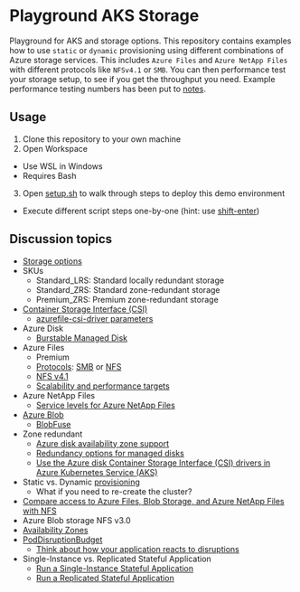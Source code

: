 # Playground AKS Storage

Playground for AKS and storage options.
This repository contains examples how to use `static` or `dynamic` provisioning
using different combinations of Azure storage services.
This includes `Azure Files` and `Azure NetApp Files`
with different protocols like `NFSv4.1` or `SMB`.
You can then performance test your storage setup, to see
if you get the throughput you need.
Example performance testing numbers has been put to [notes](notes.md).

## Usage

1. Clone this repository to your own machine
2. Open Workspace
  - Use WSL in Windows
  - Requires Bash
3. Open [setup.sh](setup.sh) to walk through steps to deploy this demo environment
  - Execute different script steps one-by-one (hint: use [shift-enter](https://github.com/JanneMattila/some-questions-and-some-answers/blob/master/q%26a/vs_code.md#automation-tip-shift-enter))

## Discussion topics

- [Storage options](https://docs.microsoft.com/en-us/azure/aks/concepts-storage)
- SKUs
  - Standard_LRS: Standard locally redundant storage
  - Standard_ZRS: Standard zone-redundant storage
  - Premium_ZRS: Premium zone-redundant storage
- [Container Storage Interface (CSI)](https://docs.microsoft.com/en-us/azure/aks/csi-storage-drivers)
  - [azurefile-csi-driver parameters](https://github.com/kubernetes-sigs/azurefile-csi-driver/blob/master/docs/driver-parameters.md)
- Azure Disk
  - [Burstable Managed Disk](https://github.com/Azure-Samples/burstable-managed-csi-premium)
- Azure Files
  - Premium
  - [Protocols](https://docs.microsoft.com/en-us/azure/storage/files/storage-files-planning#available-protocols): [SMB](https://docs.microsoft.com/en-us/azure/storage/files/files-smb-protocol) or [NFS](https://docs.microsoft.com/en-us/azure/storage/files/files-nfs-protocol)
  - [NFS v4.1](https://docs.microsoft.com/en-us/azure/aks/azure-files-csi#nfs-file-shares)
  - [Scalability and performance targets](https://docs.microsoft.com/en-us/azure/storage/files/storage-files-scale-targets)
- Azure NetApp Files
  - [Service levels for Azure NetApp Files](https://docs.microsoft.com/en-us/azure/azure-netapp-files/azure-netapp-files-service-levels)
- [Azure Blob](https://github.com/kubernetes-sigs/blob-csi-driver)
  - [BlobFuse](https://github.com/Azure/azure-storage-fuse)
- Zone redundant
  - [Azure disk availability zone support](https://docs.microsoft.com/en-us/azure/aks/availability-zones#azure-disk-availability-zone-support)
  - [Redundancy options for managed disks](https://docs.microsoft.com/en-us/azure/virtual-machines/disks-redundancy)
  - [Use the Azure disk Container Storage Interface (CSI) drivers in Azure Kubernetes Service (AKS)](https://docs.microsoft.com/en-us/azure/aks/azure-disk-csi)
- Static vs. Dynamic [provisioning](https://kubernetes.io/docs/concepts/storage/persistent-volumes/#provisioning)
  - What if you need to re-create the cluster?
- [Compare access to Azure Files, Blob Storage, and Azure NetApp Files with NFS](https://docs.microsoft.com/en-us/azure/storage/common/nfs-comparison)
- Azure Blob storage NFS v3.0
- [Availability Zones](https://kubernetes-sigs.github.io/cloud-provider-azure/topics/availability-zones/)
- [PodDisruptionBudget ](https://kubernetes.io/docs/tasks/run-application/configure-pdb/)
  - [Think about how your application reacts to disruptions](https://kubernetes.io/docs/tasks/run-application/configure-pdb/#think-about-how-your-application-reacts-to-disruptions)
- Single-Instance vs. Replicated Stateful Application
  - [Run a Single-Instance Stateful Application](https://kubernetes.io/docs/tasks/run-application/run-single-instance-stateful-application/)
  - [Run a Replicated Stateful Application](https://kubernetes.io/docs/tasks/run-application/run-replicated-stateful-application/)
  
